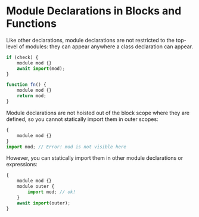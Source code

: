 # Module Declarations in Blocks and Functions

Like other declarations, module declarations are not restricted to the top-level of modules: they can appear anywhere a class declaration can appear.

```js
if (check) {
    module mod {}
    await import(mod);
}

function fn() {
    module mod {}
    return mod;
}
```

Module declarations are not hoisted out of the block scope where they are defined, so you cannot statically import them in outer scopes:
```js
{
    module mod {}
}
import mod; // Error! mod is not visible here
```

However, you can statically import them in other module declarations or expressions:
```js
{
    module mod {}
    module outer {
        import mod; // ok!
    }
    await import(outer);
}
```
